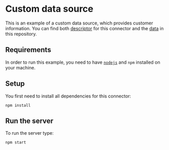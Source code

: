 # Custom data source

This is an example of a custom data source, which provides customer information. 
You can find both [descriptor](https://github.com/effektif/connector-examples/blob/master/node/data-source/src/descriptor.js) for this connector and the [data](https://github.com/effektif/connector-examples/blob/master/node/data-source/src/data.js) in this repository.

## Requirements
In order to run this example, you need to have [`nodejs`](https://nodejs.org/en/) and `npm` installed on your machine.

## Setup

You first need to install all dependencies for this connector:

```shell
npm install
```

## Run the server

To run the server type:

```shell
npm start
```
